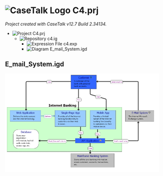 ﻿# ![CaseTalk Logo](https://www.casetalk.com/images/icons/casetalk.png) C4.prj
*Project created with CaseTalk v12.7 Build 2.34134.*

* ![Project](https://www.casetalk.com/images/icons/prj.png) C4.prj
  * ![Repository](https://www.casetalk.com/images/icons/ig.png) c4.ig
    * ![Expression File](https://www.casetalk.com/images/icons/exp.png) c4.exp
    * ![Diagram](https://www.casetalk.com/images/icons/igd.png) E_mail_System.igd
## E_mail_System.igd
![Diagram E_mail_System.igd](E_mail_System.png)
